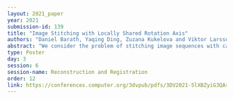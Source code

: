 ```yaml
---
layout: 2021_paper
year: 2021
submission-id: 139
title: "Image Stitching with Locally Shared Rotation Axis"
authors: "Daniel Barath, Yaqing Ding, Zuzana Kukelova and Viktor Larsson"
abstract: "We consider the problem of stitching image sequences with cameras undergoing pure rotational motion. We leverage the assumption of a locally constant rotation axis, i.e., neighboring frames have a shared but unknown rotation axis. This assumption holds in many common image capturing scenarios, e.g., panoramic sweeping motions. Using this additional constraint, we develop techniques for three-view camera rotation estimation; a minimal solver for the two-view estimation with a known rotation axis; and a globally optimal robust estimator for the two-view case. We show on publicly available datasets that the proposed methods lead to camera rotation estimation superior to the state-of-the-art in terms of accuracy with comparable run-time. The source code will be made available."
type: Poster
day: 3
session: 6
session-name: Reconstruction and Registration
order: 12
link: https://conferences.computer.org/3dvpub/pdfs/3DV2021-5lXBZyiG3QAsRBKXHIjqU8/268800b382/268800b382.pdf
---
```

